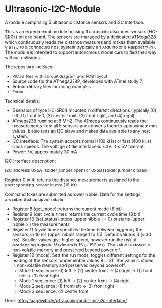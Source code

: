 # Ultrasonic-I2C-Module
A module comprising 5 ultrasonic distance sensors and I2C interface.

This is an experimental module housing 5 ultrasonic distances sensors (HC-SR04) on one board. The sensors are managed by a dedicated ATMega328 which continuously reads the distance measures and makes them available via I2C to a connected host system (typically an Arduino or a Raspberry Pi). The module is intended to support autonomous model cars to find their way without collisions. 

The repository incldues:
- KiCad files with curcuit diagram and PCB layout
- Source code fpr the ATmega328P, developed with ATmel study 7
- Arduino library files including examples
- Fotos

Technical details:
-	5 sensors of type HC-SR04 mounted in different directions (typically (0) left, (1) front left, (2) center front, (3) front right, and (4) right)
-	ATmega238 running at 8 MHZ. The ATmega continuously reads the measurements from all 5 sensors and converts them to approximate mm values. It also runs an I2C slave and makes data available to any host system.
-	I2C interface: The system accepts normal (100 kHz) or fast (400 kHz) clock speeds. The voltage of the interface is 3.3V. It is 5V tolerant.
-	Power: 5V, approximately 30 mA

I2C Interface description:

I2C address: 0x5A (solder jumper open) or 0x5B (solder jumper closed)

Register 0 to 4: returns the distance measurements assigned to the corresponding sensor in mm (16 bit).

Command tokes are submitted as lower nibble. Data for the settings aresubmitted as upper nibble:
- Register 8 (get_mode): returns the current mode (8 bit)
- Register 9 (get_cycle_time): returns the current cycle time (8 bit)
- Register 10 (set_status): stops (upper nibble == 0) or starts (upper nibble > ) the measurements 
- Register 11 (cycle time): specifies the time between triggering the sensors, in 10 ms (upper nibble range 1 to 15). Default value is 3 (= 30 ms). Smaller values give higher speed, however run the risk of overlapping signals. Maximum is 15 (= 150 ms). The value is stored in non-volatile memory and preserved beyond power off.
- Register 12 (mode): Sets the run mode, toggles different settings for the reading of the sensors (upper nibble values 9 ... 3). The value is stored in non-volatile memory and preserved beyond power off.
    - Mode 0 sequence: (0) left -> (2) center front -> (4) right -> (1) front left -> (3) front right.
    - Mode 1 sequence: (0) left -> (2) center front -> (4) right
    - Mode 2 sequence: (1) front left -> (3) front right
    - Mode 3 sequence: (2) center front

Docs: http://laagewitt.de/ultrasonic-modul-mit-i2c-interface/

